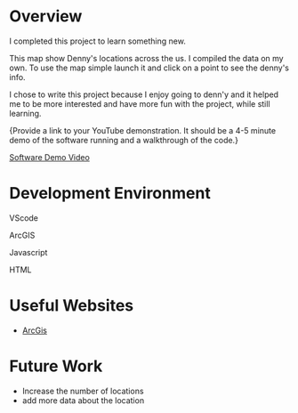 # Overview

I completed this project to learn something new.

This map show Denny's locations across the us. I compiled the data on my own. To use the map simple launch it and click on a point to see the denny's info.

I chose to write this project because I enjoy going to denn'y and it helped me to be more interested and have more fun with the project, while still learning.

{Provide a link to your YouTube demonstration.  It should be a 4-5 minute demo of the software running and a walkthrough of the code.}

[Software Demo Video](https://youtu.be/6LQ-7aBRHZM)

# Development Environment

VScode

ArcGIS

Javascript

HTML

# Useful Websites

* [ArcGis](https://developers.arcgis.com/javascript/latest/)

# Future Work

* Increase the number of locations
* add more data about the location